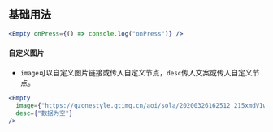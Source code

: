 ## 基础用法

```jsx
<Empty onPress={() => console.log("onPress")} />
```

#### 自定义图片

- `image`可以自定义图片链接或传入自定义节点，`desc`传入文案或传入自定义节点。

```jsx
<Empty
  image={"https://qzonestyle.gtimg.cn/aoi/sola/20200326162512_215xmdVIwm.png"}
  desc={"数据为空"}
/>
```
